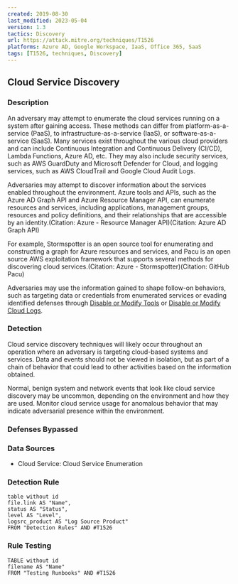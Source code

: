 ```yaml
---
created: 2019-08-30
last_modified: 2023-05-04
version: 1.3
tactics: Discovery
url: https://attack.mitre.org/techniques/T1526
platforms: Azure AD, Google Workspace, IaaS, Office 365, SaaS
tags: [T1526, techniques, Discovery]
---
```


## Cloud Service Discovery

### Description

An adversary may attempt to enumerate the cloud services running on a system after gaining access. These methods can differ from platform-as-a-service (PaaS), to infrastructure-as-a-service (IaaS), or software-as-a-service (SaaS). Many services exist throughout the various cloud providers and can include Continuous Integration and Continuous Delivery (CI/CD), Lambda Functions, Azure AD, etc. They may also include security services, such as AWS GuardDuty and Microsoft Defender for Cloud, and logging services, such as AWS CloudTrail and Google Cloud Audit Logs.

Adversaries may attempt to discover information about the services enabled throughout the environment. Azure tools and APIs, such as the Azure AD Graph API and Azure Resource Manager API, can enumerate resources and services, including applications, management groups, resources and policy definitions, and their relationships that are accessible by an identity.(Citation: Azure - Resource Manager API)(Citation: Azure AD Graph API)

For example, Stormspotter is an open source tool for enumerating and constructing a graph for Azure resources and services, and Pacu is an open source AWS exploitation framework that supports several methods for discovering cloud services.(Citation: Azure - Stormspotter)(Citation: GitHub Pacu)

Adversaries may use the information gained to shape follow-on behaviors, such as targeting data or credentials from enumerated services or evading identified defenses through [Disable or Modify Tools](https://attack.mitre.org/techniques/T1562/001) or [Disable or Modify Cloud Logs](https://attack.mitre.org/techniques/T1562/008).

### Detection

Cloud service discovery techniques will likely occur throughout an operation where an adversary is targeting cloud-based systems and services. Data and events should not be viewed in isolation, but as part of a chain of behavior that could lead to other activities based on the information obtained.

Normal, benign system and network events that look like cloud service discovery may be uncommon, depending on the environment and how they are used. Monitor cloud service usage for anomalous behavior that may indicate adversarial presence within the environment.

### Defenses Bypassed



### Data Sources

  - Cloud Service: Cloud Service Enumeration
### Detection Rule

```dataview
table without id
file.link AS "Name",
status AS "Status",
level AS "Level",
logsrc_product AS "Log Source Product"
FROM "Detection Rules" AND #T1526
```

### Rule Testing

```dataview
TABLE without id
filename AS "Name"
FROM "Testing Runbooks" AND #T1526
```
